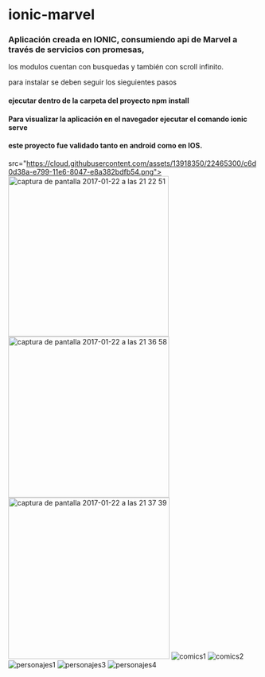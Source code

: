 # ionic-marvel

### Aplicación creada en IONIC, consumiendo api de Marvel a través de servicios con promesas, 
los modulos cuentan con busquedas y también con scroll infinito. 

para instalar se deben seguir los sieguientes pasos

#### ejecutar dentro de la carpeta del proyecto npm install
#### Para visualizar la aplicación en el navegador ejecutar el comando ionic serve
#### este proyecto fue validado tanto en android como en IOS.

src="https://cloud.githubusercontent.com/assets/13918350/22465300/c6d0d38a-e799-11e6-8047-e8a382bdfb54.png">
<img width="322" alt="captura de pantalla 2017-01-22 a las 21 22 51" src="https://cloud.githubusercontent.com/assets/13918350/22465302/c7044404-e799-11e6-9ee2-0f986f37b548.png">
<img width="323" alt="captura de pantalla 2017-01-22 a las 21 36 58" src="https://cloud.githubusercontent.com/assets/13918350/22465305/c70c10a8-e799-11e6-8b54-f0e057e1f93c.png">
<img width="324" alt="captura de pantalla 2017-01-22 a las 21 37 39" src="https://cloud.githubusercontent.com/assets/13918350/22465304/c70bd3ea-e799-11e6-8623-8a8016756e0d.png">
![comics1](https://cloud.githubusercontent.com/assets/13918350/22465306/c70c60da-e799-11e6-9cb8-54c5860bff2f.jpg)
![comics2](https://cloud.githubusercontent.com/assets/13918350/22465303/c70b7990-e799-11e6-887a-ec475eadd08c.jpg)
![personajes1](https://cloud.githubusercontent.com/assets/13918350/22465301/c6f866fc-e799-11e6-8844-16bd6b219921.jpg)
![personajes3](https://cloud.githubusercontent.com/assets/13918350/22465307/c71e23c4-e799-11e6-8a87-53d71d88f2b2.jpg)
![personajes4](https://cloud.githubusercontent.com/assets/13918350/22465308/c7282cb6-e799-11e6-82b1-53b519349d54.jpg)
